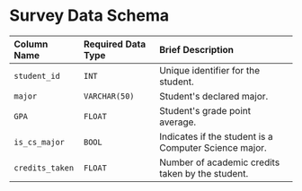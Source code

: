 # Survey Data Schema

| Column Name    | Required Data Type | Brief Description |
| :---           | :---              | :---             |
| `student_id`   | `INT`             | Unique identifier for the student. |
| `major`        | `VARCHAR(50)`     | Student's declared major. |
| `GPA`          | `FLOAT`           | Student's grade point average. |
| `is_cs_major`  | `BOOL`            | Indicates if the student is a Computer Science major. |
| `credits_taken`| `FLOAT`           | Number of academic credits taken by the student. |
